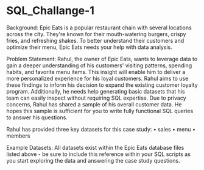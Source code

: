 # SQL_Challange-1

Background:
Epic Eats is a popular restaurant chain with several locations across the city. They're known for their mouth-watering burgers, crispy fries, and refreshing shakes. To better understand their customers and optimize their menu, Epic Eats needs your help with data analysis.

Problem Statement:
Rahul, the owner of Epic Eats, wants to leverage data to gain a deeper understanding of his customers' visiting patterns, spending habits, and favorite menu items. This insight will enable him to deliver a more personalized experience for his loyal customers.
Rahul aims to use these findings to inform his decision to expand the existing customer loyalty program. Additionally, he needs help generating basic datasets that his team can easily inspect without requiring SQL expertise.
Due to privacy concerns, Rahul has shared a sample of his overall customer data. He hopes this sample is sufficient for you to write fully functional SQL queries to answer his questions.

Rahul has provided three key datasets for this case study:
•
sales
•
menu
•
members

Example Datasets:
All datasets exist within the Epic Eats database files listed above - be sure to include this reference within your SQL scripts as you start exploring the data and answering the case study questions.
